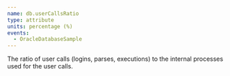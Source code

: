 ```yaml
---
name: db.userCallsRatio
type: attribute
units: percentage (%)
events:
  - OracleDatabaseSample
---
```


The ratio of user calls (logins, parses, executions) to the internal processes used for the user calls.